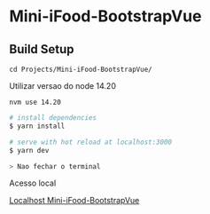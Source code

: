 # Mini-iFood-BootstrapVue

## Build Setup


```
cd Projects/Mini-iFood-BootstrapVue/
```

Utilizar versao do node 14.20

```
nvm use 14.20
```

```bash
# install dependencies
$ yarn install

# serve with hot reload at localhost:3000
$ yarn dev

> Nao fechar o terminal

```
Acesso local

[Localhost Mini-iFood-BootstrapVue](http://localhost:8000)
